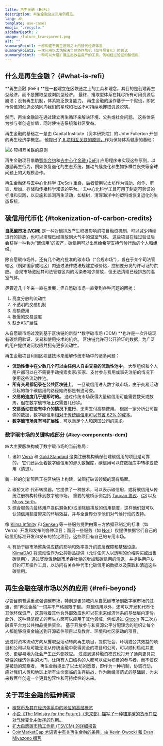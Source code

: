 ```yaml
---
title: 再生金融 (ReFi)
description: 再生金融及主流用例概览。
lang: zh
template: use-cases
emoji: ":recycle:"
sidebarDepth: 2
image: /future_transparent.png
alt: ""
summaryPoint1: 一种构建于再生原则之上的替代经济体系
summaryPoint2: 一次利用以太坊解决全球协作危机（如气候变化）的尝试
summaryPoint3: 一种可以大幅扩展生态效益资产的工具，例如经过验证的碳信用
---
```


## 什么是再生金融？ {#what-is-refi}

**再生金融 (ReFi) **是一套建立在区块链之上的工具和理念，其目的是创建再生型经济，而不是攫取型或剥削型经济。 最终，攫取型体系在耗尽所有可用资源后崩溃；没有再生机制，体系缺乏恢复能力。 再生金融的运作基于一个假设，即货币价值的创造必须同向我们的星球和社区不可持续地攫取资源脱钩。

然而，再生金融旨在通过建立再生循环来解决环境、公共或社会问题。 这些体系为参与者创造价值，同时使生态系统和社区受益。

再生金融的基础之一是由 Capital Institute（资本研究院）的 John Fullerton 开创的再生经济学概念。 他提出了[ 8 项相互关联的原则，](https://capitalinstitute.org/8-principles-regenerative-economy/)作为保持体系健康的基础：

![8 项相互关联的原则](refi-regenerative-economy-diagram.png)

再生金融项目借助[智能合约](/developers/docs/smart-contracts/)和[去中心化金融 (DeFi)](/defi/) 应用程序来实现这些原则，以激励再生行为，例如恢复退化的生态系统，推动气候变化和生物多样性丧失等全球问题上的大规模合作。

再生金融还与[去中心化科学 (DeSci)](/desci/) 重叠，后者使用以太坊作为资助、创作、审查、增加、存储和传播科学知识的平台。 去中心化科学工具可用于制定可验证的标准和实践，以实施和监测再生活动，如植树，清理海洋中的塑料或恢复退化的生态系统。

## 碳信用代币化 {#tokenization-of-carbon-credits}

**[自愿碳市场 (VCM)](https://climatefocus.com/so-what-voluntary-carbon-market-exactly/)** 是一种对碳排放产生积极影响的项目融资机制，可以减少持续进行的排放，也可以清理已经排放到大气中的温室气体。 这些项目在经过验证后会获得一种称为“碳信用”的资产，碳信用可以出售给希望支持气候行动的个人和组织。

除自愿碳市场外，还有几个政府批准的碳市场（“合规市场”），旨在于某个司法管辖区（例如国家或地区）内通过法律或法规建立碳价格，控制要分发的许可证的供应。 合规市场激励其司法管辖区内的污染者减少排放，但无法清理已经排放的温室气体。

尽管近几十年来一直在发展，但自愿碳市场一直受到各种问题的困扰：

1. 高度分散的流动性
2. 不透明的交易机制
3. 高额费用
4. 极慢的交易速度
5. 缺乏可扩展性

从自愿碳市场过渡到基于区块链的新型**数字碳市场 (DCM) **也许是一次升级现有碳信用验证、交易和使用技术的机会。 区块链允许可公开验证的数据，为广泛的用户提供访问权限并拥有更多流动性。

再生金融项目利用区块链技术来缓解传统市场中的诸多问题：

- **流动性集中在少数几个可以由任何人自由交易的流动性池中。** 大型组织和个人用户都可以在不需要手动搜索卖家/买家、支付参与费用或事先注册的情况下使用这些流动性池。
- **所有交易都记录在公共区块链上**。 一旦碳信用进入数字碳市场，由于交易活动引起的每个碳信用的路径始终都是有迹可查。
- **交易的速度几乎是即时的。** 通过传统市场获得大量碳信用可能需要数天或数周，但在数字碳市场上仅需要几秒钟。
- **交易活动在没有中介的情况下进行**，无需支付高额费用。 根据一家分析公司提供的数据，数字碳信用[相对于传统碳信用可以节省 62% 的成本](https://www.klimadao.finance/blog/klimadao-analysis-of-the-base-carbon-tonne)。
- **数字碳市场具有可扩展性**，可以满足个人和跨国公司的需求。

### 数字碳市场的关键构成部分 {#key-components-dcm}

四大主要版块构成了数字碳市场的当前格局：

1. 诸如 [Verra](https://verra.org/project/vcs-program/registry-system/) 和 [Gold Standard](https://www.goldstandard.org/) 这类注册机构确保创建碳信用的项目是可靠的。 它们还运营着数字碳信用的源头数据库，碳信用可以在数据库中转移或使用（清退）。

新一轮的创新项目正在区块链上构建，试图打破该领域的现有局面。

2. 碳桥又称 代币转换器，它提供了一种技术，可以表示碳信用，或将碳信用从传统注册机构转移到数字碳市场。 重要的碳桥示例包括 [Toucan 协议](https://toucan.earth/)、[C3](https://c3.app/) 以及 [Moss.Earth](https://moss.earth/)。
3. 综合服务向最终用户提供避免和/或消除碳排放的信用额度，这样他们就可以认领信用额度带来的环境效益，并与全世界分享他们对气候行动的支持。

像 [Klima Infinity](https://www.klimadao.finance/infinity) 和 [Senken](https://senken.io/) 等一些服务提供由第三方依据已制定的标准（如 Verra）开发和发布的各种项目；而另一些服务（如 [Nori](https://nori.com/)）仅提供依据它们自己的碳信用标准开发和发布的特定项目，这些项目有自己的专用市场。

4. 有助于碳市场整条供应链的影响和效率提升的底层保障和基础设施。 [KlimaDAO](http://klimadao.finance/) 将流动性作为公共物品提供（允许任何人以透明的价格购买或出售碳信用），通过奖励激励碳市场吞吐量的增加和碳信用的清退，并提供用户友好的可互操作工具，以访问有关各种代币化碳信用的数据以及获取和清退这些碳信用。

## 再生金融在碳市场以外的应用 {#refi-beyond}

尽管目前普遍重点强调碳市场，特别是该领域内从自愿碳市场到数字碳市场的过渡，但“再生金融”一词并不严格局限于碳。 除碳信用以外，还可以开发和代币化其他环保资产，这意味着其他负外部效应也可以在未来经济体系的基础层内定价。 此外，这种经济模式的再生方面可以应用于其他领域，例如通过 [Gitcoin](https://gitcoin.co/) 等二次方融资平台为公共物品提供资金。 基于开放参与和资源公平分配理念的组织让每个人都能够将资金输送到开源软件项目以及教育、环境和社区驱动的项目。

通过将资本流动方向从攫取型活动转向再生项目，提供社会、环境或公共效益的项目和公司以及可能无法从传统金融中获得资金的项目和公司，可以顺利启动并更快、更容易地为社会产生正外部效应。 过渡到这种融资模式也打开了通向更具包容性的经济体系的大门，让所有人口结构的人都可以成为积极的参与者，而不仅仅是被动的观察者。 再生金融提出了以太坊的愿景，即作为一种机制，协调行动，应对我们人类和地球上所有生命面临的生存挑战，作为新经济范式的基础层，为未来数百年创造一个更具包容性和可持续性的未来。

## 关于再生金融的延伸阅读

- [碳货币及其在经济体系中的地位的高层概览](https://www.klimadao.finance/blog/the-vision-of-a-carbon-currency)
- [小说《The Ministry for the Future》（未来部）描写了一种锚定碳的货币在应对气候变化中发挥的作用。](https://en.wikipedia.org/wiki/The_Ministry_for_the_Future)
- [扩大自愿碳市场工作组 (TSVCM) 的详细报告](https://www.iif.com/Portals/1/Files/TSVCM_Report.pdf)
- [CoinMarketCap 术语表中有关再生金融的条目，由 Kevin Owocki 和 Evan Miyazono 撰写](https://coinmarketcap.com/alexandria/glossary/regenerative-finance-refi)
